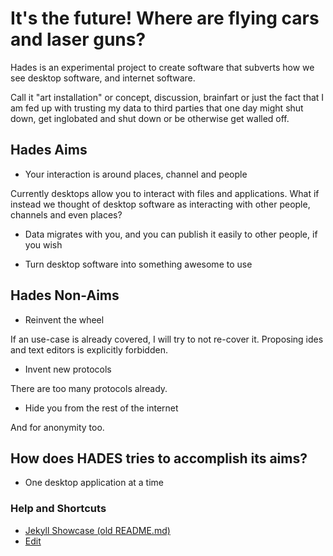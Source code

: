 # It's the future! Where are flying cars and laser guns?

Hades is an experimental project to create software that subverts how we see desktop software, and internet software.

Call it "art installation" or concept, discussion, brainfart or just the fact that I am fed up with trusting my data to third parties that one day might shut down, get inglobated and shut down or be otherwise get walled off.

## Hades Aims

- Your interaction is around places, channel and people

Currently desktops allow you to interact with files and applications.
What if instead we thought of desktop software as interacting with other people, channels and even places?

- Data migrates with you, and you can publish it easily to other people, if you wish

- Turn desktop software into something awesome to use

## Hades Non-Aims

- Reinvent the wheel

If an use-case is already covered, I will try to not re-cover it.
Proposing ides and text editors is explicitly forbidden.

- Invent new protocols

There are too many protocols already.

- Hide you from the rest of the internet

And for anonymity too.

## How does HADES tries to accomplish its aims?

- One desktop application at a time

### Help and Shortcuts

- [Jekyll Showcase (old README.md)](https://limacat76.github.io/Hades-Desktop/help/markdown.html)
- [Edit](https://github.com/limacat76/Hades-Desktop/edit/master/README.md)
